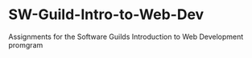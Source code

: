 # SW-Guild-Intro-to-Web-Dev
Assignments for the Software Guilds Introduction to Web Development promgram
